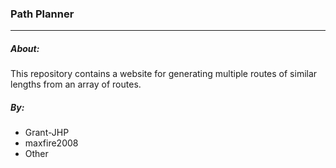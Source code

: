 ### Path Planner
---

##### About:
This repository contains a website for generating multiple routes of similar lengths from an array of routes.

##### By:
- Grant-JHP
- maxfire2008
- Other